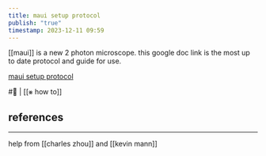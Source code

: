 ```yaml
---
title: maui setup protocol
publish: "true"
timestamp: 2023-12-11 09:59
---
```

[[maui]] is a new 2 photon microscope. 
this google doc link is the most up to date protocol and guide for use.

[maui setup protocol](https://docs.google.com/document/d/1zkKdBAYHqoqVd2qYFEyLX5BDIiBR3shsoVXriWocf7M/edit?usp=drive_link)

#🥚 | [[⨳ how to]]
## references
---
help from [[charles zhou]] and [[kevin mann]] 